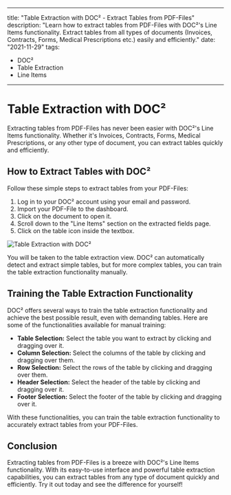 
---
title: "Table Extraction with DOC² - Extract Tables from PDF-Files"
description: "Learn how to extract tables from PDF-Files with DOC²'s Line Items functionality. Extract tables from all types of documents (Invoices, Contracts, Forms, Medical Prescriptions etc.) easily and efficiently."
date: "2021-11-29"
tags:
  - DOC²
  - Table Extraction
  - Line Items
---

# Table Extraction with DOC²

Extracting tables from PDF-Files has never been easier with DOC²'s Line Items functionality. Whether it's Invoices, Contracts, Forms, Medical Prescriptions, or any other type of document, you can extract tables quickly and efficiently.

## How to Extract Tables with DOC²

Follow these simple steps to extract tables from your PDF-Files:

1. Log in to your DOC² account using your email and password.
2. Import your PDF-File to the dashboard.
3. Click on the document to open it.
4. Scroll down to the "Line Items" section on the extracted fields page.
5. Click on the table icon inside the textbox.

![Table Extraction with DOC²](/path/to/image.png "Table Extraction with DOC²")

You will be taken to the table extraction view. DOC² can automatically detect and extract simple tables, but for more complex tables, you can train the table extraction functionality manually.

## Training the Table Extraction Functionality

DOC² offers several ways to train the table extraction functionality and achieve the best possible result, even with demanding tables. Here are some of the functionalities available for manual training:

- **Table Selection:** Select the table you want to extract by clicking and dragging over it.
- **Column Selection:** Select the columns of the table by clicking and dragging over them.
- **Row Selection:** Select the rows of the table by clicking and dragging over them.
- **Header Selection:** Select the header of the table by clicking and dragging over it.
- **Footer Selection:** Select the footer of the table by clicking and dragging over it.

With these functionalities, you can train the table extraction functionality to accurately extract tables from your PDF-Files.

## Conclusion

Extracting tables from PDF-Files is a breeze with DOC²'s Line Items functionality. With its easy-to-use interface and powerful table extraction capabilities, you can extract tables from any type of document quickly and efficiently. Try it out today and see the difference for yourself!
